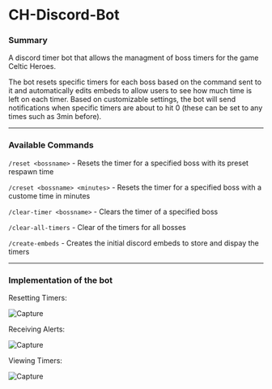 # CH-Discord-Bot

### **Summary** 

A discord timer bot that allows the managment of boss timers for the game Celtic Heroes. 

The bot resets specific timers for each boss based on the command sent to it and automatically edits embeds to allow users to see how much time is left on each timer. Based on customizable settings, the bot will send notifications when specific timers are about to hit 0 (these can be set to any times such as 3min before).


------------

### **Available Commands**

```/reset <bossname>``` - Resets the timer for a specified boss with its preset respawn time

```/creset <bossname> <minutes>``` - Resets the timer for a specified boss with a custome time in minutes

```/clear-timer <bossname>``` - Clears the timer of a specified boss

```/clear-all-timers``` - Clear of the timers for all bosses

```/create-embeds``` - Creates the initial discord embeds to store and dispay the timers

------------

### **Implementation of the bot**

Resetting Timers:

![Capture](https://user-images.githubusercontent.com/62224239/213630493-3e451ba5-97cf-4339-9343-27c5e78b2b36.PNG)

Receiving Alerts:

![Capture](https://user-images.githubusercontent.com/62224239/213630811-4425b611-be97-4926-a01b-87c6335202e5.PNG)

Viewing Timers:

![Capture](https://user-images.githubusercontent.com/62224239/213630926-8abcad03-92b7-4504-a365-8e9ceb4b3529.PNG)
